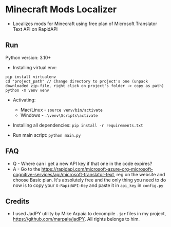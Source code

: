# Minecraft Mods Localizer

- Localizes mods for Minecraft using free plan of Microsoft Translator Text API on RapidAPI


## Run

Python version: 3.10+

- Installing virtual env:
```
pip install virtualenv
cd "project_path" // Change directory to project's one (unpack downloaded zip-file, right click on project's folder -> copy as path)
python -m venv venv
```

- Activating:
	- Mac/Linux - `source venv/bin/activate`
	- Windows - `.\venv\Scripts\activate`

- Installing all dependencies:
`pip install -r requirements.txt`

- Run main script:
`python main.py`

## FAQ

- Q - Where can i get a new API key if that one in the code expires?
- A - Go to the https://rapidapi.com/microsoft-azure-org-microsoft-cognitive-services/api/microsoft-translator-text, reg on the website and choose Basic plan. It's absolutely free and the only thing you need to do now is to copy your `X-RapidAPI-Key` and paste it in `api_key` in `config.py`

## Credits

- I used JadPY utility by Mike Arpaia to decompile `.jar` files in my project, https://github.com/marpaia/jadPY. All rights belongs to him.
